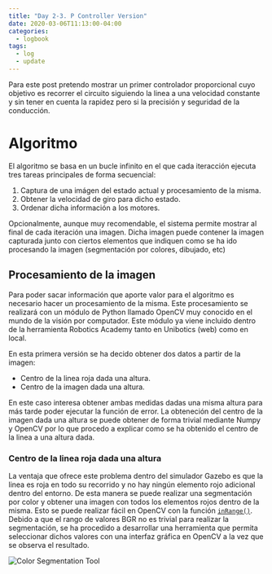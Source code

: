 ```yaml
---
title: "Day 2-3. P Controller Version"
date: 2020-03-06T11:13:00-04:00
categories:
  - logbook
tags:
  - log
  - update
---
```


Para este post pretendo mostrar un primer controlador proporcional cuyo objetivo es recorrer el circuito siguiendo la linea a una velocidad constante y sin tener en cuenta la rapidez pero si la precisión y seguridad de la conducción.

# Algoritmo

El algoritmo se basa en un bucle infinito en el que cada iteracción ejecuta tres tareas principales de forma secuencial:

1. Captura de una imágen del estado actual y procesamiento de la misma.
2. Obtener la velocidad de giro para dicho estado.
3. Ordenar dicha información a los motores.

Opcionalmente, aunque muy recomendable, el sistema permite mostrar al final de cada iteración una imagen. Dicha imagen puede contener
la imagen capturada junto con ciertos elementos que indiquen como se ha ido procesando la imagen (segmentación por colores, dibujado, etc)

## Procesamiento de la imagen

Para poder sacar información que aporte valor para el algoritmo es necesario hacer un procesamiento de la misma. Este procesamiento se realizará con un módulo de Python llamado OpenCV muy conocido en el mundo de la visión por computador. Este módulo ya viene incluido dentro de la herramienta Robotics Academy tanto en Unibotics (web) como en local.

En esta primera versión se ha decido obtener dos datos a partir de la imagen:
- Centro de la linea roja dada una altura.
- Centro de la imagen dada una altura.

En este caso interesa obtener ambas medidas dadas una misma altura para más tarde poder ejecutar la función de error. La obteneción del centro de la imagen dada una altura se puede obtener de forma trivial mediante Numpy y OpenCV por lo que procedo a explicar como se ha obtenido el centro de la linea a una altura dada.

### Centro de la linea roja dada una altura

La ventaja que ofrece este problema dentro del simulador Gazebo es que la linea es roja en todo su recorrido y no hay ningún elemento rojo adicional dentro del entorno. De esta manera se puede realizar una segmentación por color y obtener una imagen con todos los elementos rojos dentro de la misma. Esto se puede realizar fácil en OpenCV con la función [`inRange()`](https://docs.opencv.org/3.4/da/d97/tutorial_threshold_inRange.html). Debido a que el rango de valores BGR no es trivial para realizar la segmentación, se ha procedido a desarrollar una herramienta que permita seleccionar dichos valores con una interfaz gráfica en OpenCV a la vez que se observa el resultado. 

![Color Segmentation Tool](/assets/images/color-segmentation.png "Color Segmentation Tool")